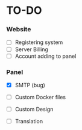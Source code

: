 
# TO-DO

### Website
- [ ] Registering system
- [ ] Server Billing
- [ ] Account adding to panel

### Panel
- [x] SMTP (bug)
- [ ] Custom Docker files
- [ ] Custom Design
- [ ] Translation

